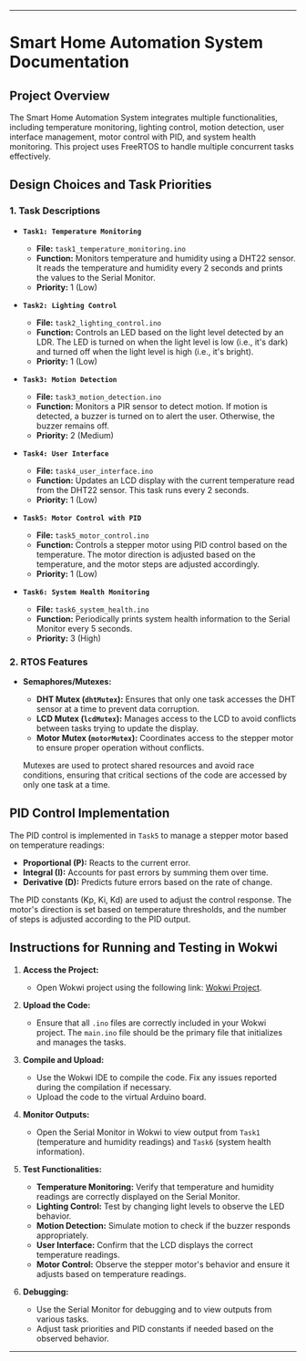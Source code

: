 
---

# **Smart Home Automation System Documentation**

## **Project Overview**

The Smart Home Automation System integrates multiple functionalities, including temperature monitoring, lighting control, motion detection, user interface management, motor control with PID, and system health monitoring. This project uses FreeRTOS to handle multiple concurrent tasks effectively.

## **Design Choices and Task Priorities**

### **1. Task Descriptions**

- **`Task1: Temperature Monitoring`**
  - **File:** `task1_temperature_monitoring.ino`
  - **Function:** Monitors temperature and humidity using a DHT22 sensor. It reads the temperature and humidity every 2 seconds and prints the values to the Serial Monitor.
  - **Priority:** 1 (Low)

- **`Task2: Lighting Control`**
  - **File:** `task2_lighting_control.ino`
  - **Function:** Controls an LED based on the light level detected by an LDR. The LED is turned on when the light level is low (i.e., it's dark) and turned off when the light level is high (i.e., it's bright).
  - **Priority:** 1 (Low)

- **`Task3: Motion Detection`**
  - **File:** `task3_motion_detection.ino`
  - **Function:** Monitors a PIR sensor to detect motion. If motion is detected, a buzzer is turned on to alert the user. Otherwise, the buzzer remains off.
  - **Priority:** 2 (Medium)

- **`Task4: User Interface`**
  - **File:** `task4_user_interface.ino`
  - **Function:** Updates an LCD display with the current temperature read from the DHT22 sensor. This task runs every 2 seconds.
  - **Priority:** 1 (Low)

- **`Task5: Motor Control with PID`**
  - **File:** `task5_motor_control.ino`
  - **Function:** Controls a stepper motor using PID control based on the temperature. The motor direction is adjusted based on the temperature, and the motor steps are adjusted accordingly.
  - **Priority:** 1 (Low)

- **`Task6: System Health Monitoring`**
  - **File:** `task6_system_health.ino`
  - **Function:** Periodically prints system health information to the Serial Monitor every 5 seconds.
  - **Priority:** 3 (High)

### **2. RTOS Features**

- **Semaphores/Mutexes:**
  - **DHT Mutex (`dhtMutex`):** Ensures that only one task accesses the DHT sensor at a time to prevent data corruption.
  - **LCD Mutex (`lcdMutex`):** Manages access to the LCD to avoid conflicts between tasks trying to update the display.
  - **Motor Mutex (`motorMutex`):** Coordinates access to the stepper motor to ensure proper operation without conflicts.

  Mutexes are used to protect shared resources and avoid race conditions, ensuring that critical sections of the code are accessed by only one task at a time.

## **PID Control Implementation**

The PID control is implemented in `Task5` to manage a stepper motor based on temperature readings:
- **Proportional (P):** Reacts to the current error.
- **Integral (I):** Accounts for past errors by summing them over time.
- **Derivative (D):** Predicts future errors based on the rate of change.

The PID constants (Kp, Ki, Kd) are used to adjust the control response. The motor's direction is set based on temperature thresholds, and the number of steps is adjusted according to the PID output.

## **Instructions for Running and Testing in Wokwi**

1. **Access the Project:**
   - Open Wokwi project using the following link: [Wokwi Project](https://wokwi.com/projects/407931795033906177).

2. **Upload the Code:**
   - Ensure that all `.ino` files are correctly included in your Wokwi project. The `main.ino` file should be the primary file that initializes and manages the tasks.

3. **Compile and Upload:**
   - Use the Wokwi IDE to compile the code. Fix any issues reported during the compilation if necessary.
   - Upload the code to the virtual Arduino board.

4. **Monitor Outputs:**
   - Open the Serial Monitor in Wokwi to view output from `Task1` (temperature and humidity readings) and `Task6` (system health information).

5. **Test Functionalities:**
   - **Temperature Monitoring:** Verify that temperature and humidity readings are correctly displayed on the Serial Monitor.
   - **Lighting Control:** Test by changing light levels to observe the LED behavior.
   - **Motion Detection:** Simulate motion to check if the buzzer responds appropriately.
   - **User Interface:** Confirm that the LCD displays the correct temperature readings.
   - **Motor Control:** Observe the stepper motor's behavior and ensure it adjusts based on temperature readings.

6. **Debugging:**
   - Use the Serial Monitor for debugging and to view outputs from various tasks.
   - Adjust task priorities and PID constants if needed based on the observed behavior.

---
